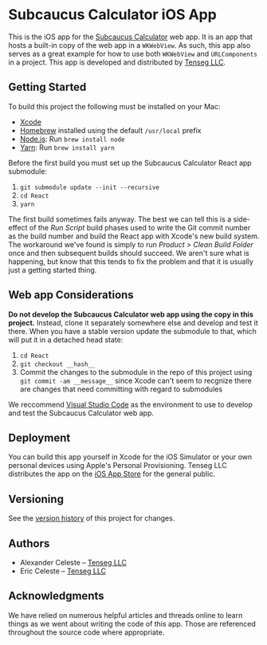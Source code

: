# Subcaucus Calculator iOS App

This is the iOS app for the [Subcaucus Calculator](https://github.com/tenseg/subcaucus-calculator) web app. It is an app that hosts a built-in copy of the web app in a `WKWebView`. As such, this app also serves as a great example for how to use both `WKWebView` and `URLComponents` in a project. This app is developed and distributed by [Tenseg LLC](https://www.tenseg.net).

## Getting Started

To build this project the following must be installed on your Mac:

* [Xcode](https://itunes.apple.com/us/app/xcode/id497799835?mt=12)
* [Homebrew](https://brew.sh) installed using the default `/usr/local` prefix
* [Node.js](https://nodejs.org/): Run  `brew install node`
* [Yarn](https://yarnpkg.com/en/): Run `brew install yarn`

Before the first build you must set up the Subcaucus Calculator React app submodule:

1. `git submodule update --init --recursive`
2. `cd React`
3. `yarn`

The first build sometimes fails anyway. The best we can tell this is a side-effect of the *Run Script* build phases used to write the Git commit number as the build number and build the React app with Xcode's new build system. The workaround we've found is simply to run *Product > Clean Build Folder* once and then subsequent builds should succeed. We aren't sure what is happening, but know that this tends to fix the problem and that it is usually just a getting started thing.

## Web app Considerations

**Do not develop the Subcaucus Calculator web app using the copy in this project.** Instead, clone it separately somewhere else and develop and test it there. When you have a stable version update the submodule to that, which will put it in a detached head state:

1. `cd React`
2. `git checkout __hash__`
3. Commit the changes to the submodule in the repo of this project using `git commit -am __message__` since Xcode can't seem to recgnize there are changes that need committing with regard to submodules

We reccommend [Visual Studio Code](https://code.visualstudio.com) as the environment to use to develop and test the Subcaucus Calculator web app.

## Deployment

You can build this app yourself in Xcode for the iOS Simulator or your own personal devices using Apple's Personal Provisioning. Tenseg LLC distributes the app on the [iOS App Store](https://itunes.apple.com/us/app/subcalc/id352454097?mt=8) for the general public.

## Versioning

See the [version history](CHANGES.md) of this project for changes.

## Authors

* Alexander Celeste – [Tenseg LLC](https://www.tenseg.net)
* Eric Celeste – [Tenseg LLC](https://www.tenseg.net)

## Acknowledgments

We have relied on numerous helpful articles and threads online to learn things as we went about writing the code of this app. Those are referenced throughout the source code where appropriate.
